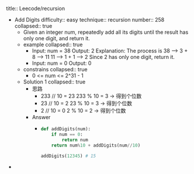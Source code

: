 title:: Leecode/recursion

- Add Digits
  difficulty:: easy
  technique:: recursion
  number:: 258
  collapsed:: true
	- Given an integer num, repeatedly add all its digits until the result has only one digit, and return it.
	- example
	  collapsed:: true
		- Input: num = 38
		  Output: 2
		  Explanation: The process is
		  38 --> 3 + 8 --> 11
		  11 --> 1 + 1 --> 2 
		  Since 2 has only one digit, return it.
		- Input: num = 0
		  Output: 0
	- constrains
	  collapsed:: true
		- 0 <= num <= 2^31 - 1
	- Solution 1
	  collapsed:: true
		- 思路
			- 233 // 10 = 23
			  233 % 10 = 3 -> 得到个位数
			- 23 // 10 = 2 
			  23 % 10 = 3 -> 得到个位数
			- 2 // 10 = 0
			  2 % 10 = 2 -> 得到个位数
		- Answer
			- ```python
			  def addDigits(num):
			      if num == 0:
			          return num
			      return num%10 + addDigits(num//10)
			  
			  addDigits(12345) # 15
			  ```
-